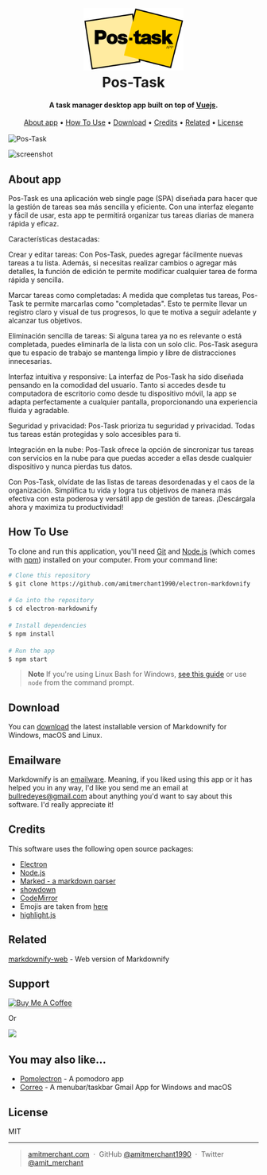 
<h1 align="center">
  <br>
  <a href="https://ih-final-project.vercel.app/auth/login"><img src="./assets/img/POSTASK-LOGO-PARODIA-POST-IT.png" alt="Pos-Task" width="200"></a>
  <br>
  Pos-Task
  <br>
</h1>

<h4 align="center">A task manager desktop app built on top of <a href="https://vuejs.org/" target="_blank">Vuejs</a>.</h4>

<p align="center">
  <a href="#about-app">About app</a> •
  <a href="#how-to-use">How To Use</a> •
  <a href="#download">Download</a> •
  <a href="#credits">Credits</a> •
  <a href="#related">Related</a> •
  <a href="#license">License</a>
</p>


<img align="center" src="./assets/img/Post-Task-Google-Chrome-2023-07-26-14-03-56.gif" alt="Pos-Task" width="1000">

![screenshot](https://res.cloudinary.com/ddcu7zhjo/image/upload/v1690373346/uaoerlnbotvlpkgopa05.gif)

## About app

Pos-Task es una aplicación web single page (SPA) diseñada para hacer que la gestión de tareas sea más sencilla y eficiente. Con una interfaz elegante y fácil de usar, esta app te permitirá organizar tus tareas diarias de manera rápida y eficaz.

Características destacadas:

Crear y editar tareas: Con Pos-Task, puedes agregar fácilmente nuevas tareas a tu lista. Además, si necesitas realizar cambios o agregar más detalles, la función de edición te permite modificar cualquier tarea de forma rápida y sencilla.

Marcar tareas como completadas: A medida que completas tus tareas, Pos-Task te permite marcarlas como "completadas". Esto te permite llevar un registro claro y visual de tus progresos, lo que te motiva a seguir adelante y alcanzar tus objetivos.

Eliminación sencilla de tareas: Si alguna tarea ya no es relevante o está completada, puedes eliminarla de la lista con un solo clic. Pos-Task asegura que tu espacio de trabajo se mantenga limpio y libre de distracciones innecesarias.

Interfaz intuitiva y responsive: La interfaz de Pos-Task ha sido diseñada pensando en la comodidad del usuario. Tanto si accedes desde tu computadora de escritorio como desde tu dispositivo móvil, la app se adapta perfectamente a cualquier pantalla, proporcionando una experiencia fluida y agradable.

Seguridad y privacidad: Pos-Task prioriza tu seguridad y privacidad. Todas tus tareas están protegidas y solo accesibles para ti.

Integración en la nube: Pos-Task ofrece la opción de sincronizar tus tareas con servicios en la nube para que puedas acceder a ellas desde cualquier dispositivo y nunca pierdas tus datos.

Con Pos-Task, olvídate de las listas de tareas desordenadas y el caos de la organización. Simplifica tu vida y logra tus objetivos de manera más efectiva con esta poderosa y versátil app de gestión de tareas. ¡Descárgala ahora y maximiza tu productividad!

## How To Use

To clone and run this application, you'll need [Git](https://git-scm.com) and [Node.js](https://nodejs.org/en/download/) (which comes with [npm](http://npmjs.com)) installed on your computer. From your command line:

```bash
# Clone this repository
$ git clone https://github.com/amitmerchant1990/electron-markdownify

# Go into the repository
$ cd electron-markdownify

# Install dependencies
$ npm install

# Run the app
$ npm start
```

> **Note**
> If you're using Linux Bash for Windows, [see this guide](https://www.howtogeek.com/261575/how-to-run-graphical-linux-desktop-applications-from-windows-10s-bash-shell/) or use `node` from the command prompt.


## Download

You can [download](https://github.com/amitmerchant1990/electron-markdownify/releases/tag/v1.2.0) the latest installable version of Markdownify for Windows, macOS and Linux.

## Emailware

Markdownify is an [emailware](https://en.wiktionary.org/wiki/emailware). Meaning, if you liked using this app or it has helped you in any way, I'd like you send me an email at <bullredeyes@gmail.com> about anything you'd want to say about this software. I'd really appreciate it!

## Credits

This software uses the following open source packages:

- [Electron](http://electron.atom.io/)
- [Node.js](https://nodejs.org/)
- [Marked - a markdown parser](https://github.com/chjj/marked)
- [showdown](http://showdownjs.github.io/showdown/)
- [CodeMirror](http://codemirror.net/)
- Emojis are taken from [here](https://github.com/arvida/emoji-cheat-sheet.com)
- [highlight.js](https://highlightjs.org/)

## Related

[markdownify-web](https://github.com/amitmerchant1990/markdownify-web) - Web version of Markdownify

## Support

<a href="https://www.buymeacoffee.com/5Zn8Xh3l9" target="_blank"><img src="https://www.buymeacoffee.com/assets/img/custom_images/purple_img.png" alt="Buy Me A Coffee" style="height: 41px !important;width: 174px !important;box-shadow: 0px 3px 2px 0px rgba(190, 190, 190, 0.5) !important;-webkit-box-shadow: 0px 3px 2px 0px rgba(190, 190, 190, 0.5) !important;" ></a>

<p>Or</p> 

<a href="https://www.patreon.com/amitmerchant">
	<img src="https://c5.patreon.com/external/logo/become_a_patron_button@2x.png" width="160">
</a>

## You may also like...

- [Pomolectron](https://github.com/amitmerchant1990/pomolectron) - A pomodoro app
- [Correo](https://github.com/amitmerchant1990/correo) - A menubar/taskbar Gmail App for Windows and macOS

## License

MIT

---

> [amitmerchant.com](https://www.amitmerchant.com) &nbsp;&middot;&nbsp;
> GitHub [@amitmerchant1990](https://github.com/amitmerchant1990) &nbsp;&middot;&nbsp;
> Twitter [@amit_merchant](https://twitter.com/amit_merchant)

